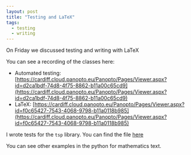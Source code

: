 ```yaml
---
layout: post
title: "Testing and LaTeX"
tags:
  - testing
  - writing
---
```


On Friday we discussed testing and writing with LaTeX

You can see a recording of the classes here:

- Automated testing: [https://cardiff.cloud.panopto.eu/Panopto/Pages/Viewer.aspx?id=d2ca1bdf-74d8-4f75-8862-b11a00c65cd9](https://cardiff.cloud.panopto.eu/Panopto/Pages/Viewer.aspx?id=d2ca1bdf-74d8-4f75-8862-b11a00c65cd9)
- LaTeX: [https://cardiff.cloud.panopto.eu/Panopto/Pages/Viewer.aspx?id=f0c65427-7543-4068-9798-b11a0118b985](https://cardiff.cloud.panopto.eu/Panopto/Pages/Viewer.aspx?id=f0c65427-7543-4068-9798-b11a0118b985)

I wrote tests for the `tsp` library. You can find the file
[here]({{site.baseurl}}/assets/nbs/2023-2024/test_tsp.py)

You can see other examples in the python for mathematics text.
